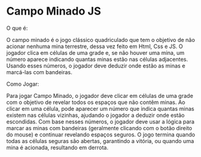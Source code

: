 # Campo Minado JS

O que é:

O campo minado é o jogo clássico quadriculado que tem o objetivo de não acionar nenhuma mina terrestre, dessa vez feito em Html, Css e JS. O jogador clica em células de uma grade e, se não houver uma mina, um número aparece indicando quantas minas estão nas células adjacentes. Usando esses números, o jogador deve deduzir onde estão as minas e marcá-las com bandeiras.


Como Jogar: 

Para jogar Campo Minado, o jogador deve clicar em células de uma grade com o objetivo de revelar todos os espaços que não contêm minas. Ao clicar em uma célula, pode aparecer um número que indica quantas minas existem nas células vizinhas, ajudando o jogador a deduzir onde estão escondidas. Com base nesses números, o jogador deve usar a lógica para marcar as minas com bandeiras (geralmente clicando com o botão direito do mouse) e continuar revelando espaços seguros. O jogo termina quando todas as células seguras são abertas, garantindo a vitória, ou quando uma mina é acionada, resultando em derrota.

